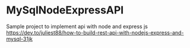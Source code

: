 # MySqlNodeExpressAPI
Sample project to implement api with node and express js
https://dev.to/juliest88/how-to-build-rest-api-with-nodejs-express-and-mysql-31jk
